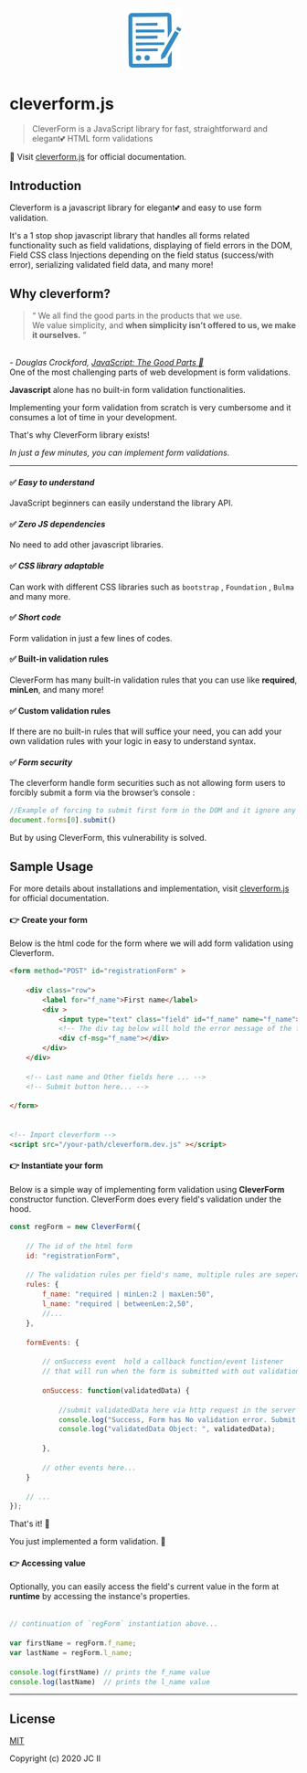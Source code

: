 
<p align="center"><a href="#" target="_blank"><img width="100"src="https://github.com/cleverform-js/cleverform/blob/master/cf-logo.png?raw=true"></a></p>



# cleverform.js

> CleverForm is a JavaScript library for fast, straightforward and elegant💕 HTML form validations


📜 Visit <a href='https://cleverform.netlify.app/' target='_new'>cleverform.js</a> for official documentation.


## Introduction

Cleverform is a javascript library for elegant💕 and easy to use form validation.

It's a 1 stop shop javascript library that handles all forms related functionality such as field validations, displaying of field errors in the DOM, Field CSS class Injections depending on the field status (success/with error), serializing validated field data, and many more!





## Why cleverform?

> “ We all find the good parts in the products that we use.<br/>We value simplicity, and <b>when simplicity isn’t offered to us, we make it ourselves.</b> ”
<br/>
<i>- Douglas Crockford, <a target='_new' title='Book about Javascript'  href='https://www.goodreads.com/book/show/2998152-javascript'>JavaScript: The Good Parts 📖 </a></i> 

<br/>
One of the most challenging parts of web development is form validations.

__Javascript__ alone has no built-in form validation functionalities.

Implementing your form validation from scratch is very cumbersome and it consumes a lot of time in your development. 

That's why CleverForm library exists!

_In just a few minutes, you can implement form validations._

___

#### ✅ _Easy to understand_ 
JavaScript beginners can easily understand the library API.


#### ✅ _Zero JS dependencies_
No need to add other javascript libraries.

#### ✅ _CSS library adaptable_ 
Can work with different CSS libraries such as `bootstrap` , `Foundation` , `Bulma` and many more.


#### ✅ _Short code_ 
Form validation in just a few lines of codes.

#### ✅ Built-in validation rules
CleverForm has many built-in validation rules that you can use like __required__, __minLen__, and many more!

#### ✅ Custom validation rules
If there are no built-in rules that will suffice your need,
you can add your own validation rules with your logic in easy to understand syntax.

<!-- #### ✅ _Customizable error message_ 
Display form validation error messages easily in any part of the DOM depending on your projects need. -->


#### ✅ _Form security_ 
The cleverform handle form securities such as not allowing form users to forcibly submit a form via the browser’s console :

```js
//Example of forcing to submit first form in the DOM and it ignore any kind of form validations 
document.forms[0].submit()
```
But by using CleverForm, this vulnerability is solved. 



## Sample Usage

For more details about installations and implementation, visit <a href='https://cleverform.netlify.app/' target='_new'>cleverform.js</a> for official documentation.

#### 👉 Create your form

Below is the html code for the form where we will add form validation using Cleverform. 

<!-- Filename : _index.html_ -->
```html
<form method="POST" id="registrationForm" >

    <div class="row">
        <label for="f_name">First name</label>
        <div >
            <input type="text" class="field" id="f_name" name="f_name">
            <!-- The div tag below will hold the error message of the field. -->
            <div cf-msg="f_name"></div>
        </div>
    </div>

    <!-- Last name and Other fields here ... -->
    <!-- Submit button here... -->

</form>


<!-- Import cleverform -->
<script src="/your-path/cleverform.dev.js" ></script>
```

#### 👉 Instantiate your form
Below is a simple way of implementing form validation using  __CleverForm__ constructor function. 
CleverForm does every field's validation under the hood.


<!-- Filename : _sample.js_ -->

```js
const regForm = new CleverForm({

    // The id of the html form
    id: "registrationForm",

    // The validation rules per field's name, multiple rules are seperated by pipe '|'
    rules: {
        f_name: "required | minLen:2 | maxLen:50",
        l_name: "required | betweenLen:2,50",
        //...
    },

    formEvents: {

        // onSuccess event  hold a callback function/event listener
        // that will run when the form is submitted with out validation errors
        
        onSuccess: function(validatedData) {

            //submit validatedData here via http request in the server
            console.log("Success, Form has No validation error. Submit data via http request in the server (ex: via AJAX , fetch and axios)");
            console.log("validatedData Object: ", validatedData);

        },

        // other events here...
    }

    // ...
});
```

That's it! 🎉

You just implemented a form validation. 👏


#### 👉 Accessing value

Optionally, you can easily access the field's current value in the form at __runtime__ by accessing the instance's properties.
```js

// continuation of `regForm` instantiation above...

var firstName = regForm.f_name;
var lastName = regForm.l_name;

console.log(firstName) // prints the f_name value
console.log(lastName)  // prints the l_name value

```

___


<!-- ## Installation

....

## Usage

....

## Changelog

..... -->

## License

[MIT](http://opensource.org/licenses/MIT)

Copyright (c) 2020 JC II


